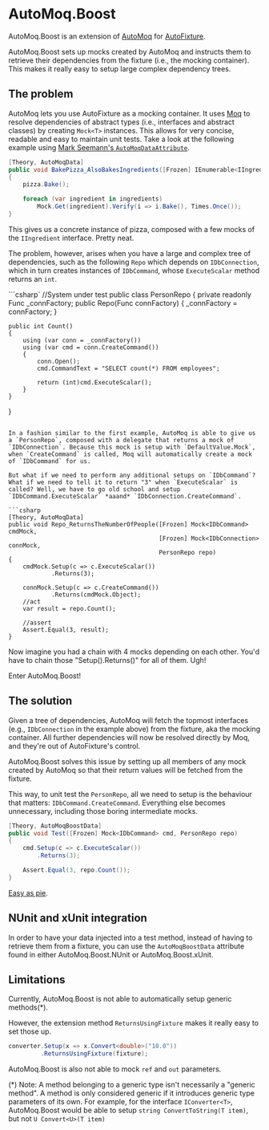 # AutoMoq.Boost

AutoMoq.Boost is an extension of [AutoMoq][1] for [AutoFixture][2].

AutoMoq.Boost sets up mocks created by AutoMoq and instructs them to retrieve their dependencies from the fixture (i.e., the mocking container).
This makes it really easy to setup large complex dependency trees.

## The problem

AutoMoq lets you use AutoFixture as a mocking container. It uses [Moq][3] to resolve dependencies of abstract types (i.e., interfaces and abstract classes) by creating `Mock<T>` instances. This allows for very concise, readable and easy to maintain unit tests. Take a look at the following example using [Mark Seemann's `AutoMoqDataAttribute`][4].

```csharp
[Theory, AutoMoqData]
public void BakePizza_AlsoBakesIngredients([Frozen] IEnumerable<IIngredient> ingredients, Pizza pizza)
{
    pizza.Bake();

    foreach (var ingredient in ingredients)
        Mock.Get(ingredient).Verify(i => i.Bake(), Times.Once());
}
```

This gives us a concrete instance of pizza, composed with a few mocks of the `IIngredient` interface. Pretty neat.

The problem, however, arises when you have a large and complex tree of dependencies, such as the following `Repo` which depends on `IDbConnection`, which in turn creates instances of `IDbCommand`, whose `ExecuteScalar` method returns an `int`.


```csharp`
//System under test
public class PersonRepo
{
    private readonly Func<IDbConnection> _connFactory;
    public Repo(Func<IDbConnection> connFactory)
    {
        _connFactory = connFactory;
    }

    public int Count()
    {
        using (var conn = _connFactory())
        using (var cmd = conn.CreateCommand())
        {
            conn.Open();
            cmd.CommandText = "SELECT count(*) FROM employees";

            return (int)cmd.ExecuteScalar();
        }
    }
}
```

In a fashion similar to the first example, AutoMoq is able to give us a `PersonRepo`, composed with a delegate that returns a mock of `IDbConnection`. Because this mock is setup with `DefaultValue.Mock`, when `CreateCommand` is called, Moq will automatically create a mock of `IDbCommand` for us.

But what if we need to perform any additional setups on `IDbCommand`? What if we need to tell it to return "3" when `ExecuteScalar` is called? Well, we have to go old school and setup `IDbCommand.ExecuteScalar` *aaand* `IDbConnection.CreateCommand`. 

```csharp
[Theory, AutoMoqData]
public void Repo_ReturnsTheNumberOfPeople([Frozen] Mock<IDbCommand> cmdMock,
                                          [Frozen] Mock<IDbConnection> connMock,
                                          PersonRepo repo)
{
    cmdMock.Setup(c => c.ExecuteScalar())
            .Returns(3);

    connMock.Setup(c => c.CreateCommand())
            .Returns(cmdMock.Object);
    //act
    var result = repo.Count();

    //assert
    Assert.Equal(3, result);
}
```

Now imagine you had a chain with 4 mocks depending on each other. You'd have to chain those "Setup().Returns()" for all of them. Ugh!

Enter AutoMoq.Boost!


## The solution

Given a tree of dependencies, AutoMoq will fetch the topmost interfaces (e.g., `IDbConnection` in the example above) from the fixture, aka the mocking container. All further dependencies will now be resolved directly by Moq, and they're out of AutoFixture's control.

AutoMoq.Boost solves this issue by setting up all members of any mock created by AutoMoq so that their return values will be fetched from the fixture.

This way, to unit test the `PersonRepo`, all we need to setup is the behaviour that matters: `IDbCommand.CreateCommand`. Everything else becomes unnecessary, including those boring intermediate mocks.

```csharp
[Theory, AutoMoqBoostData]
public void Test([Frozen] Mock<IDbCommand> cmd, PersonRepo repo)
{
    cmd.Setup(c => c.ExecuteScalar())
        .Returns(3);

    Assert.Equal(3, repo.Count());
}
```
[Easy as pie][5].


## NUnit and xUnit integration

In order to have your data injected into a test method, instead of having to retrieve them from a fixture, you can use the `AutoMoqBoostData` attribute found in either AutoMoq.Boost.NUnit or AutoMoq.Boost.xUnit.

## Limitations

Currently, AutoMoq.Boost is not able to automatically setup generic methods(*).

However, the extension method `ReturnsUsingFixture` makes it really easy to set those up.

```csharp
converter.Setup(x => x.Convert<double>("10.0"))
         .ReturnsUsingFixture(fixture);
```




AutoMoq.Boost is also not able to mock `ref` and `out` parameters.


(*) Note: A method belonging to a generic type isn't necessarily a "generic method". A method is only considered generic if it introduces generic type parameters of its own. For example, for the interface `IConverter<T>`, AutoMoq.Boost would be able to setup `string ConvertToString(T item)`, but not `U Convert<U>(T item)`


 [1]: http://blog.ploeh.dk/2010/08/19/AutoFixtureasanauto-mockingcontainer/
 [2]: https://github.com/AutoFixture/AutoFixture
 [3]: https://github.com/Moq/moq4
 [4]: http://blog.ploeh.dk/2010/10/08/AutoDataTheorieswithAutoFixture/
 [5]: http://i.imgur.com/V8UVhWI.jpg
 
